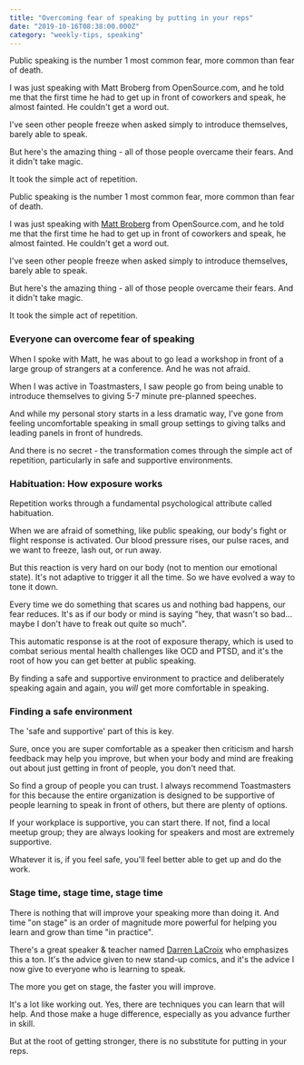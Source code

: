 ```yaml
---
title: "Overcoming fear of speaking by putting in your reps"
date: "2019-10-16T08:38:00.000Z"
category: "weekly-tips, speaking"
---
```


Public speaking is the number 1 most common fear, more common than fear of death.

I was just speaking with Matt Broberg from OpenSource.com, and he told me that the first time he had to get up in front of coworkers and speak, he almost fainted. He couldn't get a word out.

I've seen other people freeze when asked simply to introduce themselves, barely able to speak.

But here's the amazing thing - all of those people overcame their fears. And it didn't take magic.

It took the simple act of repetition.

<!-- more -->

Public speaking is the number 1 most common fear, more common than fear of death.

I was just speaking with [Matt Broberg](https://twitter.com/mbbroberg) from OpenSource.com, and he told me that the first time he had to get up in front of coworkers and speak, he almost fainted. He couldn't get a word out.

I've seen other people freeze when asked simply to introduce themselves, barely able to speak.

But here's the amazing thing - all of those people overcame their fears. And it didn't take magic.

It took the simple act of repetition.

### Everyone can overcome fear of speaking

When I spoke with Matt, he was about to go lead a workshop in front of a large group of strangers at a conference. And he was not afraid.

When I was active in Toastmasters, I saw people go from being unable to introduce themselves to giving 5-7 minute pre-planned speeches.

And while my personal story starts in a less dramatic way, I've gone from feeling uncomfortable speaking in small group settings to giving talks and leading panels in front of hundreds.

And there is no secret - the transformation comes through the simple act of repetition, particularly in safe and supportive environments.

### Habituation: How exposure works

Repetition works through a fundamental psychological attribute called habituation.

When we are afraid of something, like public speaking, our body's fight or flight response is activated. Our blood pressure rises, our pulse races, and we want to freeze, lash out, or run away.

But this reaction is very hard on our body (not to mention our emotional state). It's not adaptive to trigger it all the time. So we have evolved a way to tone it down.

Every time we do something that scares us and nothing bad happens, our fear reduces. It's as if our body or mind is saying "hey, that wasn't so bad... maybe I don't have to freak out quite so much".

This automatic response is at the root of exposure therapy, which is used to combat serious mental health challenges like OCD and PTSD, and it's the root of how you can get better at public speaking.

By finding a safe and supportive environment to practice and deliberately speaking again and again, you _will_ get more comfortable in speaking.

### Finding a safe environment

The 'safe and supportive' part of this is key.

Sure, once you are super comfortable as a speaker then criticism and harsh feedback may help you improve, but when your body and mind are freaking out about just getting in front of people, you don't need that.

So find a group of people you can trust. I always recommend Toastmasters for this because the entire organization is designed to be supportive of people learning to speak in front of others, but there are plenty of options.

If your workplace is supportive, you can start there. If not, find a local meetup group; they are always looking for speakers and most are extremely supportive.

Whatever it is, if you feel safe, you'll feel better able to get up and do the work.

### Stage time, stage time, stage time

There is nothing that will improve your speaking more than doing it. And time "on stage" is an order of magnitude more powerful for helping you learn and grow than time "in practice".

There's a great speaker & teacher named [Darren LaCroix](https://twitter.com/DarrenLaCroix) who emphasizes this a ton. It's the advice given to new stand-up comics, and it's the advice I now give to everyone who is learning to speak.

The more you get on stage, the faster you will improve.

It's a lot like working out. Yes, there are techniques you can learn that will help. And those make a huge difference, especially as you advance further in skill.

But at the root of getting stronger, there is no substitute for putting in your reps.

